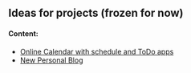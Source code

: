 ## Ideas for projects (frozen for now)

#### Content:
+ [Online Calendar with schedule and ToDo apps](cali/)
+ [New Personal Blog](new_blog/)

